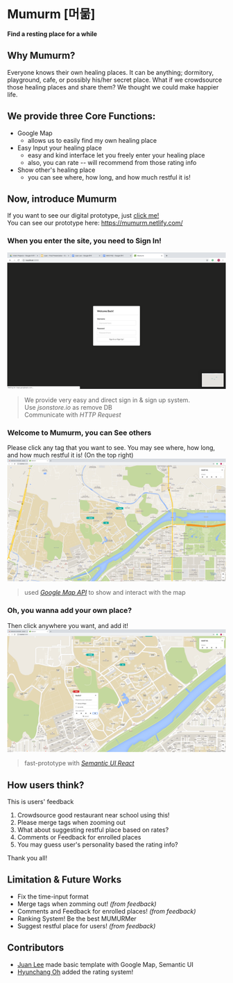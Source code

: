 # Mumurm [머묾]
**Find a resting place for a while**

## Why Mumurm?
Everyone knows their own healing places. It can be anything; dormitory, playground, cafe, or possibly his/her secret place. What if we crowdsource those healing places and share them? We thought we could make happier life.

## We provide three Core Functions:
* Google Map
  * allows us to easily find my own healing place
* Easy Input your healing place
  * easy and kind interface let you freely enter your healing place
  * also, you can rate -- will recommend from those rating info
* Show other's healing place
  * you can see where, how long, and how much restful it is!

## Now, introduce Mumurm
If you want to see our digital prototype, just [click me!](https://www.figma.com/file/Y9Zp5VLlVfWGdVBzAdWF5fJe/Mumurm?node-id=0%3A1)  
You can see our prototype here: https://mumurm.netlify.com/

### When you enter the site, you need to **Sign In**!
![signin](./documentation/signin.png)
> We provide very easy and direct sign in & sign up system.  
> Use *jsonstore.io* as remove DB  
> Communicate with *HTTP Request*

### Welcome to Mumurm, you can **See** others
Please click any tag that you want to see. You may see where, how long, and how much restful it is! (On the top right)
![show](./documentation/show.png)
> used *[Google Map API](https://cloud.google.com/maps-platform/?hl=ko)* to show and interact with the map  

### Oh, you wanna add your own place?
Then click anywhere you want, and add it!
![input](./documentation/input.png)
> fast-prototype with *[Semantic UI React](https://react.semantic-ui.com/)*

## How users think?
This is users' feedback
1. Crowdsource good restaurant near school using this!
2. Please merge tags when zooming out
3. What about suggesting restful place based on rates?
4. Comments or Feedback for enrolled places
5. You may guess user's personality based the rating info?

Thank you all!

## Limitation & Future Works
* Fix the time-input format
* Merge tags when zomming out! *(from feedback)*
* Comments and Feedback for enrolled places! *(from feedback)*
* Ranking System! Be the best MUMURMer
* Suggest restful place for users! *(from feedback)*

## Contributors
* [Juan Lee](https://github.com/sleepy-juan) made basic template with Google Map, Semantic UI
* [Hyunchang Oh](https://github.com/HyunchangOh) added the rating system!